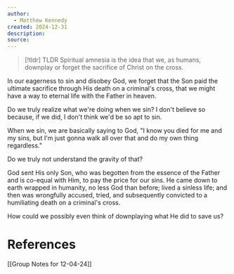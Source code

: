 ```yaml
---
author:
  - Matthew Kennedy
created: 2024-12-31
description: 
source:
---
```

> [!tldr] TLDR
Spiritual amnesia is the idea that we, as humans, downplay or forget the sacrifice of Christ on the cross. 

In our eagerness to sin and disobey God, we forget that the Son paid the ultimate sacrifice through His death on a criminal's cross, that we might have a way to eternal life with the Father in heaven. 

Do we truly realize what we're doing when we sin? I don't believe so because, if we did, I don't think we'd be so apt to sin. 

When we sin, we are basically saying to God, "I know you died for me and my sins, but I'm just gonna walk all over that and do my own thing regardless."

Do we truly not understand the gravity of that?

God sent His only Son, who was begotten from the essence of the Father and is co-equal with Him, to pay the price for our sins. He came down to earth wrapped in humanity, no less God than before; lived a sinless life; and then was wrongfully accused, tried, and subsequently convicted to a humiliating death on a criminal's cross. 

How could we possibly even think of downplaying what He did to save us?


# References

[[Group Notes for 12-04-24]]

